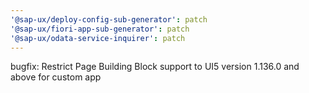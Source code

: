 ```yaml
---
'@sap-ux/deploy-config-sub-generator': patch
'@sap-ux/fiori-app-sub-generator': patch
'@sap-ux/odata-service-inquirer': patch
---
```


bugfix: Restrict Page Building Block support to UI5 version 1.136.0 and above for custom app
